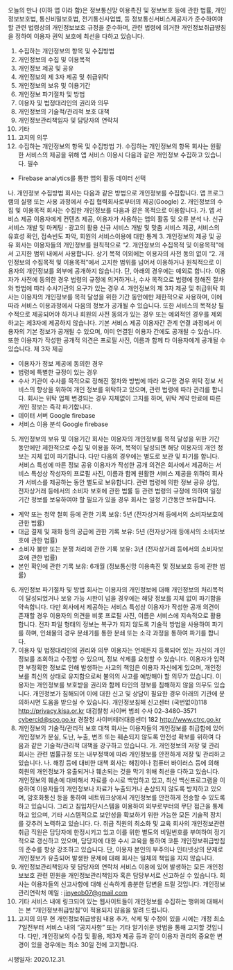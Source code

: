 오늘의 만나 (이하 앱 이라 함)은 정보통신망 이용촉진 및 정보보호 등에 관한 법률, 개인정보보호법, 통신비밀보호법, 전기통신사업법, 등 정보통신서비스제공자가 준수하여야 할 관련 법령상의 개인정보보호 규정을 준수하며, 관련 법령에 의거한 개인정보취급방침을 정하여 이용자 권익 보호에 최선을 다하고 있습니다.
1. 수집하는 개인정보의 항목 및 수집방법
2. 개인정보의 수집 및 이용목적
3. 개인정보 제공 및 공유
4. 개인정보의 제 3자 제공 및 취급위탁
5. 개인정보의 보유 및 이용기간
6. 개인정보 파기절차 및 방법
7. 이용자 및 법정대리인의 권리와 의무
8. 개인정보의 기술적/관리적 보호 대책
9. 개인정보관리책임자 및 담당자의 연락처
10. 기타
11. 고지의 의무
1. 수집하는 개인정보의 항목 및 수집방법
가. 수집하는 개인정보의 항목
회사는 원활한 서비스의 제공을 위해 앱 서비스 이용시 다음과 같은 개인정보 수집하고 있습니다.
필수
- Firebase analytics를 통한 앱의 활동 데이터
선택

나. 개인정보 수집방법
회사는 다음과 같은 방법으로 개인정보를 수집합니다.
앱 프로그램의 실행 또는 사용 과정에서 수집
협력회사로부터의 제공(Google)
2. 개인정보의 수집 및 이용목적
회사는 수집한 개인정보를 다음과 같은 목적으로 이용합니다.
가. 앱 서비스 제공
이용자에게 컨텐츠 제공, 이용자가 사용하는 앱의 활동 및 오류 분석
나. 신규 서비스 개발 및 마케팅 · 광고의 활용
신규 서비스 개발 및 맞춤 서비스 제공, 서비스의 유효성 확인, 접속빈도 파악, 회원의 서비스이용에 대한 통계
3. 개인정보의 제공 및 공유
회사는 이용자들의 개인정보를 원칙적으로 “2. 개인정보의 수집목적 및 이용목적”에서 고지한 범위 내에서 사용합니다.
상기 목적 이외에는 이용자의 사전 동의 없이 “2. 개인정보의 수집목적 및 이용목적”에서 고지한 범위를 넘어서 이용하거나 원칙적으로 이용자의 개인정보를 외부에 공개하지 않습니다. 단, 아래의 경우에는 예외로 합니다.
이용자가 사전에 동의한 경우
법령의 규정에 의거하거나, 수사 목적으로 법령에 정해진 절차와 방법에 따라 수사기관의 요구가 있는 경우
4. 개인정보의 제 3자 제공 및 취급위탁
회사는 이용자의 개인정보를 목적 달성을 위한 기간 동안에만 제한적으로 사용하며, 이에 따라 서비스 이용과정에서 다음의 정보가 공개될 수 있습니다. 또한 서비스의 목적상 필수적으로 제공되어야 하거나 회원의 사전 동의가 있는 경우 또는 예외적인 경우를 제외하고는 제3자에 제공하지 않습니다.
기본 서비스 제공
이용자간 관계 연결 과정에서 이용자의 기본 정보가 공개될 수 있으며, 이미 연결된 이용자 간에도 공개될 수 있습니다. 또한 이용자가 작성한 공개적 의견은 프로필 사진, 이름과 함께 타 이용자에게 공개될 수 있습니다.
제 3자 제공
- 이용자가 정보 제공에 동의한 경우
- 법령에 특별한 규정이 있는 경우
- 수사 기관이 수사를 목적으로 정해진 절차와 방법에 따라 요구한 경우
위탁 정보
서비스의 향상을 위하여 개인 정보를 위탁하고 있으며, 관련 법령에 따라 관리를 합니다. 회사는 위탁 업체 변경되는 경우 지체없이 고지를 하며, 위탁 계약 만료에 따른 개인 정보는 즉각 파기합니다.
- 데이터 서버
Google firebase
- 서비스 이용 분석
Google firebase
5. 개인정보의 보유 및 이용기간
회사는 이용자의 개인정보를 목적 달성을 위한 기간 동안에만 제한적으로 수집 및 이용을 하며, 목적이 달성되면 해당 이용자의 개인 정보는 지체 없이 파기합니다. 다만 다음의 경우에는 별도로 보관 및 파기를 합니다.
서비스 특성에 따른 정보 공유
이용자가 작성한 공개 의견은 회사에서 제공하는 서비스 특성상 작성자의 프로필 사진, 이름과 함께 원활한 서비스 제공을 위하여 회사가 서비스를 제공하는 동안 별도로 보유합니다.
관련 법령에 의한 정보 공유
상업, 전자상거래 등에서의 소비자 보호에 관한 법률 등 관련 법령의 규정에 의하여 일정 기간 정보를 보유하여야 할 필요가 있을 경우 회사는 일정 기간동안 보유합니다.
- 계약 또는 청약 철회 등에 관한 기록 보유: 5년 (전자상거래 등에서의 소비자보호에 관한 법률)
- 대금 결제 및 재화 등의 공급에 관한 기록 보유: 5년 (전자상거래 등에서의 소비자보호에 관한 법률)
- 소비자 불만 또는 분쟁 처리에 관한 기록 보유: 3년 (전자상거래 등에서의 소비자보호에 관한 법률)
- 본인 확인에 관한 기록 보유: 6개월 (정보통신망 이용촉진 및 정보보호 등에 관한 법률)
6. 개인정보 파기절차 및 방법
회사는 이용자의 개인정보에 대해 개인정보의 처리목적이 달성되었거나 보유 가능 시한이 넘을 경우에는 해당 정보를 지체 없이 파기함을 약속합니다. 다만 회사에서 제공하는 서비스 특성상 이용자가 작성한 공개 의견이 존재할 경우 이용자의 의견을 비롯 프로필 사진, 이름은 서비스에 지속적으로 활용합니다.
전자 파일 형태의 정보는 복구가 되지 않도록 기술적 방법을 사용하여 파기를 하며, 인쇄물의 경우 분쇄기를 통한 분쇄 또는 소각 과정을 통하여 파기를 합니다.
7. 이용자 및 법정대리인의 권리와 의무
이용자는 언제든지 등록되어 있는 자신의 개인정보를 조회하고 수정할 수 있으며, 정보 삭제를 요청할 수 있습니다. 이용자가 입력한 부정확한 정보로 인해 발생하는 사고의 책임은 이용자 자신에게 있으며, 개인정보를 최신의 상태로 유지함으로써 불의의 사고를 예방해야 할 의무가 있습니다. 이용자는 개인정보를 보호받을 권리와 함께 타인의 정보를 침해하지 않을 의무도 있습니다.
개인정보가 침해되어 이에 대한 신고 및 상담이 필요한 경우 아래의 기관에 문의하시면 도움을 받으실 수 있습니다.
개인정보침해 신고센터
(국번없이)118
http://privacy.kisa.or.kr
대검찰청 사이버 범죄 수사
02–3480–3571
cybercid@spo.go.kr
경찰청 사이버테러대응센터
182
http://www.ctrc.go.kr
8. 개인정보의 기술적/관리적 보호 대책
회사는 이용자들의 개인정보를 취급함에 있어 개인정보가 분실, 도난, 누출, 변조 또는 훼손되지 않도록 안전성 확보를 위하여 다음과 같은 기술적/관리적 대책을 강구하고 있습니다.
가. 개인정보의 저장 및 관리
회사는 관련 법률규정 또는 내부정책에 따라 개인정보를 안전하게 저장 및 관리하고 있습니다.
나. 해킹 등에 대비한 대책
회사는 해킹이나 컴퓨터 바이러스 등에 의해 회원의 개인정보가 유출되거나 훼손되는 것을 막기 위해 최선을 다하고 있습니다.
개인정보의 훼손에 대비해서 자료를 수시로 백업하고 있고, 최신 백신프로그램을 이용하여 이용자들의 개인정보나 자료가 누출되거나 손상되지 않도록 방지하고 있으며, 암호화통신 등을 통하여 네트워크상에서 개인정보를 안전하게 전송할 수 있도록 하고 있습니다.
그리고 침입차단시스템을 이용하여 외부로부터의 무단 접근을 통제하고 있으며, 기타 시스템적으로 보안성을 확보하기 위한 가능한 모든 기술적 장치를 갖추려 노력하고 있습니다.
다. 취급 직원의 최소화 및 교육
회사의 개인정보관련 취급 직원은 담당자에 한정시키고 있고 이를 위한 별도의 비밀번호를 부여하여 정기적으로 갱신하고 있으며, 담당자에 대한 수시 교육을 통하여 코툰 개인정보취급방침의 준수를 항상 강조하고 있습니다.
단, 이용자 본인의 부주의나 인터넷상의 문제로 개인정보가 유출되어 발생한 문제에 대해 회사는 일체의 책임을 지지 않습니다.
9. 개인정보관리책임자 및 담당자의 연락처
서비스 이용에 있어 발생하는 모든 개인정보보호 관련 민원을 개인정보관리책임자 혹은 담당부서로 신고하실 수 있습니다.
회사는 이용자들의 신고사항에 대해 신속하게 충분한 답변을 드릴 것입니다.
개인정보 관리연락처
메일 : jinyeob07@gmail.com
10. 기타
서비스 내에 링크되어 있는 웹사이트들이 개인정보를 수집하는 행위에 대해서는 본 “개인정보취급방침”이 적용되지 않음을 알려 드립니다.
11. 고지의 의무
현 개인정보취급방침 내용 추가, 삭제 및 수정이 있을 시에는 개정 최소 7일전부터 서비스 내의 “공지사항” 또는 기타 알기쉬운 방법을 통해 고지할 것입니다. 다만, 개인정보의 수집 및 활용, 제3자 제공 등과 같이 이용자 권리의 중요한 변경이 있을 경우에는 최소 30일 전에 고지합니다.

시행일자: 2020.12.31.

